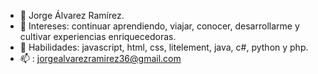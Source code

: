 - 👋 Jorge Álvarez Ramírez.
- 👀 Intereses: continuar aprendiendo, viajar, conocer, desarrollarme y cultivar experiencias enriquecedoras.
- 🌱 Habilidades: javascript, html, css, litelement, java, c#, python y php.
- 📫 : jorgealvarezramirez36@gmail.com
